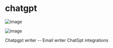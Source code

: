 # chatgpt

![image](https://github.com/pavankumar0077/chatgpt/assets/40380941/9390b6d4-4e74-461d-bf18-e9368cf3ddae)

![image](https://github.com/pavankumar0077/chatgpt/assets/40380941/f8adabb7-d9de-45de-a9e4-d42c0017be01)

Chatpgpt writer -- Email writer
ChatGpt integrations

